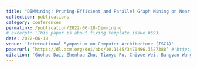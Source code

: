```yaml
---
title: "DIMMining: Pruning-Efficient and Parallel Graph Mining on Near-Memory-Computing"
collection: publications
category: conferences
permalink: /publication/2022-06-18-Dimmining
# excerpt: 'This paper is about fixing template issue #693.'
date: 2022-06-18
venue: 'International Symposium on Computer Architecture (ISCA)'
paperurl: ‘https://dl.acm.org/doi/abs/10.1145/3470496.3527388’ #'http://dubcyfor3.github.io/files/Dimmining.pdf'
citation: 'Guohao Dai, Zhenhua Zhu, Tianyu Fu, Chiyue Wei, Bangyan Wang, Xiangyu Li, Yuan Xie, Huazhong Yang, and Yu Wang. 2022. DIMMining: pruning-efficient and parallel graph mining on near-memory-computing. In Proceedings of the 49th Annual International Symposium on Computer Architecture (ISCA 2022). Association for Computing Machinery, New York, NY, USA, 130–145. https://doi.org/10.1145/3470496.3527388'
---
```

<!-- The contents above will be part of a list of publications, if the user clicks the link for the publication than the contents of section will be rendered as a full page, allowing you to provide more information about the paper for the reader. When publications are displayed as a single page, the contents of the above "citation" field will automatically be included below this section in a smaller font. -->
